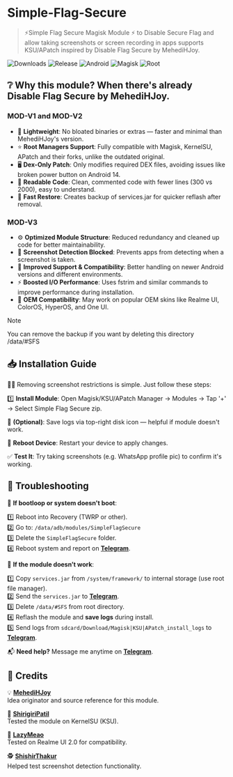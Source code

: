 # Simple-Flag-Secure
>⚡Simple Flag Secure Magisk Module ⚡ to Disable Secure Flag and allow taking screenshots or screen recording in apps supports KSU/APatch inspired by Disable Flag Secure by MehediHJoy.

![Downloads](https://img.shields.io/github/downloads/ShivamXD6/Simple-Flag-Secure/total?color=green&style=for-the-badge)
![Release](https://img.shields.io/github/v/release/ShivamXD6/Simple-Flag-Secure?style=for-the-badge)
![Android](https://img.shields.io/badge/Android-3DDC84?style=for-the-badge&logo=android&logoColor=white)
![Magisk](https://img.shields.io/badge/Magisk-8A2BE2?style=for-the-badge&logo=magisk&logoColor=white)
![Root](https://img.shields.io/badge/Root-ff0000?style=for-the-badge&logo=superuser&logoColor=white)

## ❔ Why this module? When there's already Disable Flag Secure by MehediHJoy.

### MOD-V1 and MOD-V2

- 💾 **Lightweight**: No bloated binaries or extras — faster and minimal than MehediHJoy's version.
- ⭐ **Root Managers Support**: Fully compatible with Magisk, KernelSU, APatch and their forks, unlike the outdated original.
- 🖥️ **Dex-Only Patch**: Only modifies required DEX files, avoiding issues like broken power button on Android 14.
- 💬 **Readable Code**: Clean, commented code with fewer lines (300 vs 2000), easy to understand.
- 🔄 **Fast Restore**: Creates backup of services.jar for quicker reflash after removal.

### MOD-V3

- ⚙️ **Optimized Module Structure**: Reduced redundancy and cleaned up code for better maintainability.
- 🚫 **Screenshot Detection Blocked**: Prevents apps from detecting when a screenshot is taken.
- 🔗 **Improved Support & Compatibility**: Better handling on newer Android versions and different environments.
- ⚡ **Boosted I/O Performance**: Uses fstrim and similar commands to improve performance during installation.
- 📱 **OEM Compatibility**: May work on popular OEM skins like Realme UI, ColorOS, HyperOS, and One UI.

> [!NOTE]
> You can remove the backup if you want by deleting this directory /data/#SFS

## 📥 Installation Guide

🚫📸 Removing screenshot restrictions is simple. Just follow these steps:

1️⃣ **Install Module**: Open Magisk/KSU/APatch Manager → Modules → Tap '+' → Select Simple Flag Secure zip.

💾 **(Optional)**: Save logs via top-right disk icon — helpful if module doesn't work.

🔁 **Reboot Device**: Restart your device to apply changes.

✅ **Test It**: Try taking screenshots (e.g. WhatsApp profile pic) to confirm it's working.


## 🧰 Troubleshooting

🔄 **If bootloop or system doesn't boot**:

1️⃣ Reboot into Recovery (TWRP or other).  
2️⃣ Go to: `/data/adb/modules/SimpleFlagSecure`  
3️⃣ Delete the `SimpleFlagSecure` folder.  
4️⃣ Reboot system and report on **[Telegram](https://telegram.me/ShastikXD)**.


🚫 **If the module doesn’t work**:

1️⃣ Copy `services.jar` from `/system/framework/` to internal storage (use root file manager).  
2️⃣ Send the `services.jar` to **[Telegram](https://telegram.me/ShastikXD)**.  
3️⃣ Delete `/data/#SFS` from root directory.  
4️⃣ Reflash the module and **save logs** during install.  
5️⃣ Send logs from `sdcard/Download/Magisk|KSU|APatch_install_logs` to **[Telegram](https://telegram.me/ShastikXD)**.

📬 **Need help?** Message me anytime on **[Telegram](https://telegram.me/ShastikXD)**.

## 🙌 Credits

💡 **[MehediHJoy](https://xdaforums.com/t/module-disable-flag-secure-v9-0-by-mehedi-h-joy.4490475/)**  
Idea originator and source reference for this module.

🧪 **[ShirigiriPatil](https://telegram.me/BosadBillaHun)**  
Tested the module on KernelSU (KSU).

📱 **[LazyMeao](https://telegram.me/lazymeao)**  
Tested on Realme UI 2.0 for compatibility.

🕵️ **[ShishirThakur](https://telegram.me/Shishirsthakur)**  
Helped test screenshot detection functionality.

